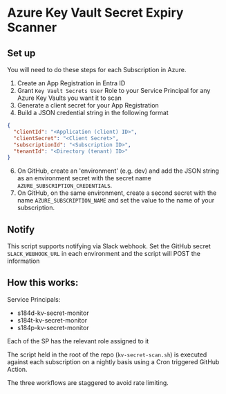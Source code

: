 # Azure Key Vault Secret Expiry Scanner

## Set up

You will need to do these steps for each Subscription in Azure.

1) Create an App Registration in Entra ID
2) Grant `Key Vault Secrets User` Role to your Service Principal for any
Azure Key Vaults you want it to scan
3) Generate a client secret for your App Registration
4) Build a JSON credential string in the following format
```json
{
  "clientId": "<Application (client) ID>",
  "clientSecret": "<Client Secret>",
  "subscriptionId": "<Subscription ID>",
  "tenantId": "<Directory (tenant) ID>"
}
```
6) On GitHub, create an 'environment' (e.g. dev) and add the JSON string as an
environment secret with the secret name `AZURE_SUBSCRIPTION_CREDENTIALS`.
7) On GitHub, on the same environment, create a second secret with the name
`AZURE_SUBSCRIPTION_NAME` and set the value to the name of your subscription.

## Notify

This script supports notifying via Slack webhook. Set the GitHub secret
`SLACK_WEBHOOK_URL` in each environment and the script will POST the information

## How this works:

Service Principals:

- s184d-kv-secret-monitor
- s184t-kv-secret-monitor
- s184p-kv-secret-monitor

Each of the SP has the relevant role assigned to it

The script held in the root of the repo (`kv-secret-scan.sh`) is executed
against each subscription on a nightly basis using a Cron triggered GitHub Action.

The three workflows are staggered to avoid rate limiting.
